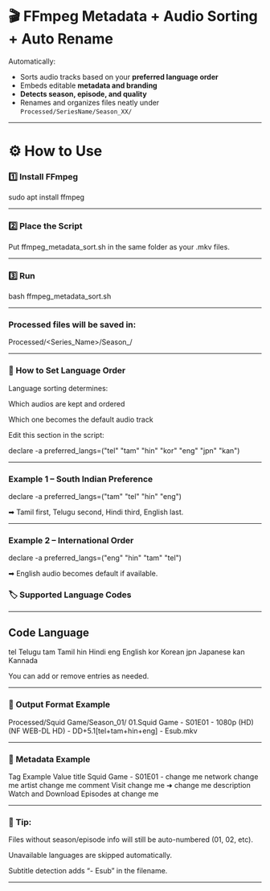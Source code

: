 # 🎬 FFmpeg Metadata + Audio Sorting + Auto Rename

Automatically:
- Sorts audio tracks based on your **preferred language order**
- Embeds editable **metadata and branding**
- **Detects season, episode, and quality**
- Renames and organizes files neatly under `Processed/SeriesName/Season_XX/`

---

# ⚙️ How to Use

### 1️⃣ Install FFmpeg

sudo apt install ffmpeg

---

### 2️⃣ Place the Script

Put ffmpeg_metadata_sort.sh in the same folder as your .mkv files.

---

### 3️⃣ Run

bash ffmpeg_metadata_sort.sh

---

### Processed files will be saved in:

Processed/<Series_Name>/Season_<XX>/

---

### 🧠 How to Set Language Order

Language sorting determines:

Which audios are kept and ordered

Which one becomes the default audio track

Edit this section in the script:

declare -a preferred_langs=("tel" "tam" "hin" "kor" "eng" "jpn" "kan")

---

### Example 1 – South Indian Preference
declare -a preferred_langs=("tam" "tel" "hin" "eng")


➡ Tamil first, Telugu second, Hindi third, English last.

---

### Example 2 – International Order
declare -a preferred_langs=("eng" "hin" "tam" "tel")


➡ English audio becomes default if available.

### 🏷️ Supported Language Codes

---

## Code	Language
tel	Telugu
tam	Tamil
hin	Hindi
eng	English
kor	Korean
jpn	Japanese
kan	Kannada

You can add or remove entries as needed.

---

### 🧾 Output Format Example
Processed/Squid Game/Season_01/
01.Squid Game - S01E01 - 1080p (HD) (NF WEB-DL HD) - DD+5.1[tel+tam+hin+eng] - Esub.mkv

---

### 🧾 Metadata Example
Tag	Example Value
title	Squid Game - S01E01 - change me
network	change me
artist	change me
comment	Visit change me ➜ change me
description	Watch and Download Episodes at change me

---

### 🧩 Tip:

Files without season/episode info will still be auto-numbered (01, 02, etc).

Unavailable languages are skipped automatically.

Subtitle detection adds “- Esub” in the filename.

---
